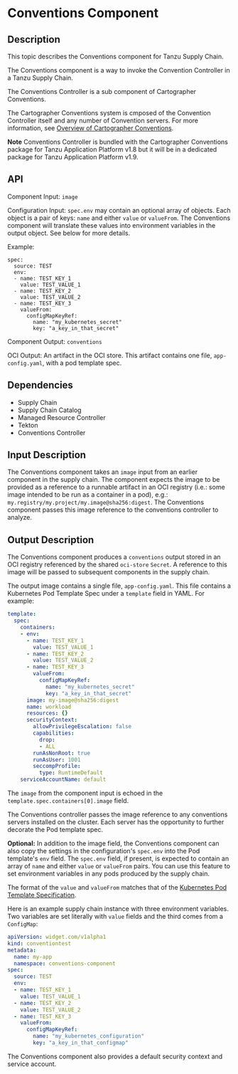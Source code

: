 # Conventions Component

## Description

This topic describes the Conventions component for Tanzu Supply Chain.

The Conventions component is a way to invoke the Convention Controller in a Tanzu Supply Chain.

The Conventions Controller is a sub component of Cartographer Conventions.

The Cartographer Conventions system is cmposed of the Convention Controller itself and any number of Convention servers.
For more information, see [Overview of Cartographer Conventions](../../../cartographer-conventions/about.hbs.md).

**Note** Conventions Controller is bundled with the Cartographer Conventions package for Tanzu Application Platform v1.8
but it will be in a dedicated package for Tanzu Application Platform v1.9.

## API

Component Input: `image`

Configuration Input: `spec.env` may contain an optional array of objects. Each object is a pair of keys: `name`
and either `value` or `valueFrom`. The Conventions component will translate these values into environment variables
in the output object. See below for more details.

Example:

```console
spec:
  source: TEST
  env:
  - name: TEST_KEY_1
    value: TEST_VALUE_1
  - name: TEST_KEY_2
    value: TEST_VALUE_2
  - name: TEST_KEY_3
    valueFrom:
      configMapKeyRef:
        name: "my_kubernetes_secret"
        key: "a_key_in_that_secret"

```

Component Output: `conventions`

OCI Output: An artifact in the OCI store. This artifact contains one file, `app-config.yaml`, with
a pod template spec.

## Dependencies

- Supply Chain
- Supply Chain Catalog
- Managed Resource Controller
- Tekton
- Conventions Controller

## Input Description

The Conventions component takes an `image` input from an earlier component in the supply chain. The component expects
the image to be provided as a reference to a runnable artifact in an OCI registry (i.e.: some image intended to be run
as a container in a pod), e.g.: `my.registry/my.project/my.image@sha256:digest`. The Conventions component passes this
image reference to the conventions controller to analyze.

## Output Description

The Conventions component produces a `conventions` output stored in an OCI registry referenced by the shared `oci-store`
`Secret`.  A reference to this image will be passed to subsequent components in the supply chain.

The output image contains a single file, `app-config.yaml`.  This file contains a Kubernetes Pod
Template Spec under a `template` field in YAML.  For example:

```yaml
template:
  spec:
    containers:
    - env:
      - name: TEST_KEY_1
        value: TEST_VALUE_1
      - name: TEST_KEY_2
        value: TEST_VALUE_2
      - name: TEST_KEY_3
        valueFrom:
          configMapKeyRef:
            name: "my_kubernetes_secret"
            key: "a_key_in_that_secret"
      image: my-image@sha256:digest
      name: workload
      resources: {}
      securityContext:
        allowPrivilegeEscalation: false
        capabilities:
          drop:
          - ALL
        runAsNonRoot: true
        runAsUser: 1001
        seccompProfile:
          type: RuntimeDefault
    serviceAccountName: default
```

The `image` from the component input is echoed in the `template.spec.containers[0].image` field.

The Conventions controller passes the image reference to any conventions servers installed on the
cluster. Each server has the opportunity to further decorate the Pod template spec.

__Optional:__ In addition to the image field, the Conventions component can also copy the settings in the
configuration's `spec.env` into the Pod template's `env` field.  The `spec.env` field, if present, is expected to
contain an array of `name` and either `value` or `valueFrom` pairs.  You can use this feature to set environment
variables in any pods produced by the supply chain.

The format of the `value` and `valueFrom` matches that of the [Kubernetes Pod Template
Specification](https://kubernetes.io/docs/reference/kubernetes-api/workload-resources/pod-v1/#environment-variables-1).

Here is an example supply chain instance with three environment variables.  Two variables are set literally with `value`
fields and the third comes from a `ConfigMap`:

```yaml
apiVersion: widget.com/v1alpha1
kind: conventiontest
metadata:
  name: my-app
  namespace: conventions-component
spec:
  source: TEST
  env:
  - name: TEST_KEY_1
    value: TEST_VALUE_1
  - name: TEST_KEY_2
    value: TEST_VALUE_2
  - name: TEST_KEY_3
    valueFrom:
      configMapKeyRef:
        name: "my_kubernetes_configuration"
        key: "a_key_in_that_configmap"
```

The Conventions component also provides a default security context and service account.


